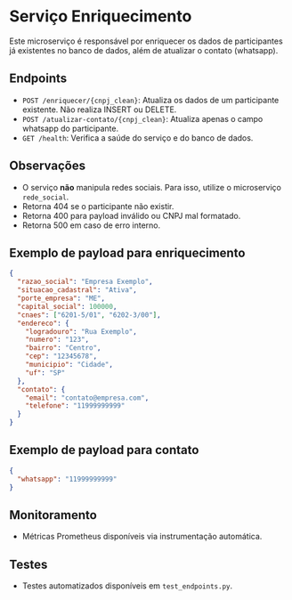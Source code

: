 # Serviço Enriquecimento

Este microserviço é responsável por enriquecer os dados de participantes já existentes no banco de dados, além de atualizar o contato (whatsapp).

## Endpoints

- `POST /enriquecer/{cnpj_clean}`: Atualiza os dados de um participante existente. Não realiza INSERT ou DELETE.
- `POST /atualizar-contato/{cnpj_clean}`: Atualiza apenas o campo whatsapp do participante.
- `GET /health`: Verifica a saúde do serviço e do banco de dados.

## Observações
- O serviço **não** manipula redes sociais. Para isso, utilize o microserviço `rede_social`.
- Retorna 404 se o participante não existir.
- Retorna 400 para payload inválido ou CNPJ mal formatado.
- Retorna 500 em caso de erro interno.

## Exemplo de payload para enriquecimento
```json
{
  "razao_social": "Empresa Exemplo",
  "situacao_cadastral": "Ativa",
  "porte_empresa": "ME",
  "capital_social": 100000,
  "cnaes": ["6201-5/01", "6202-3/00"],
  "endereco": {
    "logradouro": "Rua Exemplo",
    "numero": "123",
    "bairro": "Centro",
    "cep": "12345678",
    "municipio": "Cidade",
    "uf": "SP"
  },
  "contato": {
    "email": "contato@empresa.com",
    "telefone": "11999999999"
  }
}
```

## Exemplo de payload para contato
```json
{
  "whatsapp": "11999999999"
}
```

## Monitoramento
- Métricas Prometheus disponíveis via instrumentação automática.

## Testes
- Testes automatizados disponíveis em `test_endpoints.py`.